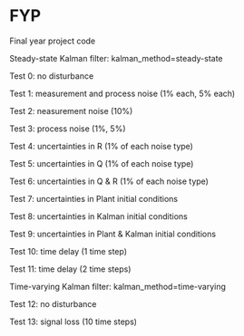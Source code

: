 # FYP
Final year project code

Steady-state Kalman filter: kalman_method=steady-state

Test 0: no disturbance

Test 1: measurement and process noise (1% each, 5% each)

Test 2: neasurement noise (10%)

Test 3: process noise (1%, 5%)

Test 4: uncertainties in R (1% of each noise type)

Test 5: uncertainties in Q (1% of each noise type)

Test 6: uncertainties in Q & R (1% of each noise type)

Test 7: uncertainties in Plant initial conditions

Test 8: uncertainties in Kalman initial conditions

Test 9: uncertainties in Plant & Kalman initial conditions

Test 10: time delay (1 time step)

Test 11: time delay (2 time steps)

Time-varying Kalman filter: kalman_method=time-varying

Test 12: no disturbance

Test 13: signal loss (10 time steps)

